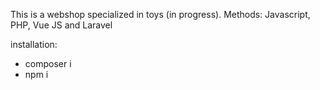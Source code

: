 This is a webshop specialized in toys (in progress).
Methods: Javascript, PHP, Vue JS and Laravel

installation:
- composer i
- npm i

